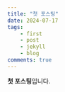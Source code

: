 ```yaml
---
title: "첫 포스팅"
date: 2024-07-17
tags: 
    - first
    - post
    - jekyll
    - blog
comments: true
---
```

 
**첫 포스팅**입니다. 
``` 
